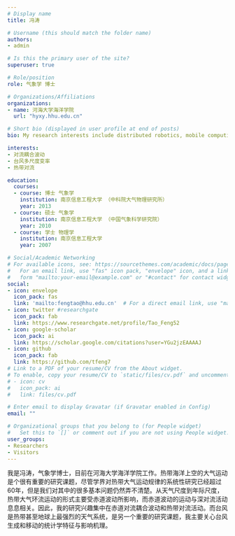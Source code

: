 ```yaml
---
# Display name
title: 冯涛

# Username (this should match the folder name)
authors:
- admin

# Is this the primary user of the site?
superuser: true

# Role/position
role: 气象学 博士

# Organizations/Affiliations
organizations:
- name: 河海大学海洋学院
  url: "hyxy.hhu.edu.cn"

# Short bio (displayed in user profile at end of posts)
bio: My research interests include distributed robotics, mobile computing and programmable matter.

interests:
- 对流耦合波动
- 台风多尺度变率
- 热带对流

education:
  courses:
  - course: 博士 气象学
    institution: 南京信息工程大学 （中科院大气物理研究所）
    year: 2013
  - course: 硕士 气象学
    institution: 南京信息工程大学 （中国气象科学研究院）
    year: 2010
  - course: 学士 物理学
    institution: 南京信息工程大学
    year: 2007

# Social/Academic Networking
# For available icons, see: https://sourcethemes.com/academic/docs/page-builder/#icons
#   For an email link, use "fas" icon pack, "envelope" icon, and a link in the
#   form "mailto:your-email@example.com" or "#contact" for contact widget.
social:
- icon: envelope
  icon_pack: fas
  link: 'mailto:fengtao@hhu.edu.cn'  # For a direct email link, use "mailto:test@example.org".
- icon: twitter #researchgate
  icon_pack: fab
  link: https://www.researchgate.net/profile/Tao_Feng52
- icon: google-scholar
  icon_pack: ai
  link: https://scholar.google.com/citations?user=YGu2jzEAAAAJ
- icon: github
  icon_pack: fab
  link: https://github.com/tfeng7
# Link to a PDF of your resume/CV from the About widget.
# To enable, copy your resume/CV to `static/files/cv.pdf` and uncomment the lines below.
# - icon: cv
#   icon_pack: ai
#   link: files/cv.pdf

# Enter email to display Gravatar (if Gravatar enabled in Config)
email: ""

# Organizational groups that you belong to (for People widget)
#   Set this to `[]` or comment out if you are not using People widget.
user_groups:
- Researchers
- Visitors
---
```


我是冯涛，气象学博士，目前在河海大学海洋学院工作。热带海洋上空的大气运动是个很有重要的研究课题，尽管学界对热带大气运动规律的系统性研究已经超过60年，但是我们对其中的很多基本问题仍然弄不清楚。从天气尺度到年际尺度，热带大气环流运动的形式主要受赤道波动所影响，而赤道波动的运动与深对流活动息息相关。因此，我的研究兴趣集中在赤道对流耦合波动和热带对流活动。而台风是热带甚至地球上最强烈的天气系统，是另一个重要的研究课题，我主要关心台风生成和移动的统计学特征与影响机理。